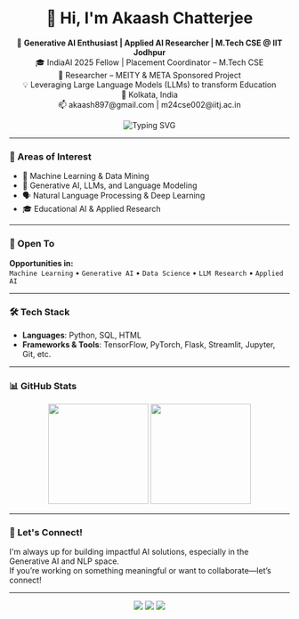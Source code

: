 <h1 align="center">👋 Hi, I'm Akaash Chatterjee</h1>

<p align="center">
🚀 <strong>Generative AI Enthusiast | Applied AI Researcher | M.Tech CSE @ IIT Jodhpur</strong><br/>
🎓 IndiaAI 2025 Fellow | Placement Coordinator – M.Tech CSE<br/>
🔬 Researcher – MEITY & META Sponsored Project<br/>
💡 Leveraging Large Language Models (LLMs) to transform Education<br/>
📍 Kolkata, India<br/>
📫 akaash897@gmail.com | m24cse002@iitj.ac.in
</p>

<p align="center">
  <img src="https://readme-typing-svg.demolab.com?font=Fira+Code&pause=1000&center=true&vCenter=true&multiline=true&width=600&height=60&lines=Generative+AI+%7C+NLP+%7C+LLMs+%7C+Research;Always+learning+%26+building+with+purpose!" alt="Typing SVG" />
</p>

---

### 🧠 Areas of Interest

- 🤖 Machine Learning & Data Mining  
- 🧬 Generative AI, LLMs, and Language Modeling  
- 🗣️ Natural Language Processing & Deep Learning  
- 🎓 Educational AI & Applied Research

---

### 💼 Open To

**Opportunities in:**  
`Machine Learning` • `Generative AI` • `Data Science` • `LLM Research` • `Applied AI`

---

### 🛠️ Tech Stack

- **Languages**: Python, SQL, HTML  
- **Frameworks & Tools**: TensorFlow, PyTorch, Flask, Streamlit, Jupyter, Git, etc.

---

### 📊 GitHub Stats

<p align="center">
  <img src="https://github-readme-stats.vercel.app/api?username=akaashc&show_icons=true&theme=radical" height="180" />
  <img src="https://github-readme-stats.vercel.app/api/top-langs/?username=akaashc&layout=compact&theme=radical" height="180" />
</p>

---

### 🤝 Let's Connect!

I'm always up for building impactful AI solutions, especially in the Generative AI and NLP space.  
If you’re working on something meaningful or want to collaborate—let’s connect!

---

<p align="center">
  <a href="mailto:akaash897@gmail.com"><img src="https://img.shields.io/badge/Gmail-D14836?style=for-the-badge&logo=gmail&logoColor=white" /></a>
  <a href="https://www.linkedin.com/in/akaash-chatterjee"><img src="https://img.shields.io/badge/LinkedIn-0077B5?style=for-the-badge&logo=linkedin&logoColor=white" /></a>
  <a href="https://github.com/akaashc"><img src="https://img.shields.io/badge/GitHub-181717?style=for-the-badge&logo=github&logoColor=white" /></a>
</p>
